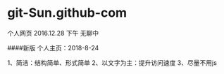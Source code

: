 # git-Sun.github-com
个人网页 2016.12.28 下午 无聊中


####新版 个人主页：2018-8-24

1、简洁：结构简单、形式简单
2、以文字为主：提升访问速度
3、尽量不用js
